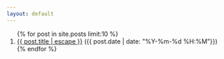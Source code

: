 ```yaml
---
layout: default
---
```


<article>
<ol id="main_ol">
{% for post in site.posts limit:10 %}<li><a href="{{ post.url }}">{{ post.title | escape }}</a> ({{ post.date | date: "%Y-%m-%d %H:%M"}})</li>
{% endfor %}
</ol>
</article>
